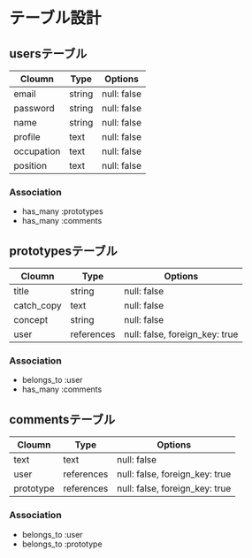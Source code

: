 # テーブル設計

## usersテーブル

| Cloumn     | Type   | Options     |
| ---------- | ------ | ----------- |
| email      | string | null: false |
| password   | string | null: false |
| name       | string | null: false |
| profile    | text   | null: false |
| occupation | text   | null: false |
| position   | text   | null: false |

### Association

- has_many :prototypes
- has_many :comments

## prototypesテーブル

| Cloumn     | Type         | Options                        |
| ---------- | ------------ | ------------------------------ |
| title      | string       | null: false                    |
| catch_copy | text         | null: false                    |
| concept    | string       | null: false                    |
| user       | references   | null: false, foreign_key: true |

### Association

- belongs_to :user
- has_many :comments

## commentsテーブル

| Cloumn          | Type       | Options                         |
| --------------- | ---------- | ------------------------------- |
| text            | text       | null: false                     |
| user            | references | null: false, foreign_key: true  |
| prototype       | references | null: false, foreign_key: true  |

### Association

- belongs_to :user
- belongs_to :prototype